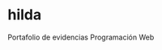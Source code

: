 # hilda
Portafolio de evidencias Programación Web 


<title> Prácticas</title>
<a href="https://hildaaltamirano.github.io/hilda/practica1Matriz-de-estilos.html"
Práctica1 Mtriz De Estilos


